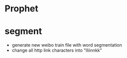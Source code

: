 # Prophet

# segment
* generate new weibo train file with word segmentation
* change all http link characters into "lliinnkk"
